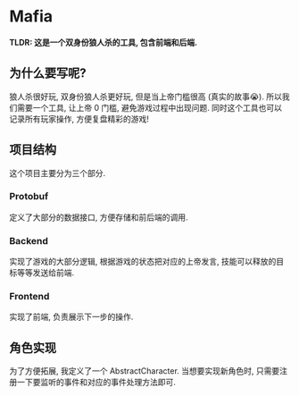 # Mafia

**TLDR: 这是一个双身份狼人杀的工具, 包含前端和后端.**

## 为什么要写呢?
狼人杀很好玩, 双身份狼人杀更好玩, 但是当上帝门槛很高 (真实的故事😭). 所以我们需要一个工具, 让上帝 0 门槛, 避免游戏过程中出现问题. 同时这个工具也可以
记录所有玩家操作, 方便复盘精彩的游戏!

## 项目结构
这个项目主要分为三个部分.

### Protobuf
定义了大部分的数据接口, 方便存储和前后端的调用.

### Backend
实现了游戏的大部分逻辑, 根据游戏的状态把对应的上帝发言, 技能可以释放的目标等等发送给前端.

### Frontend
实现了前端, 负责展示下一步的操作.

## 角色实现
为了方便拓展, 我定义了一个 AbstractCharacter. 当想要实现新角色时, 只需要注册一下要监听的事件和对应的事件处理方法即可.
